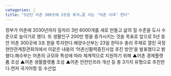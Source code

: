 ```yaml
---
categories: j
title: "5년간 어촌 300곳에 3조원 투자…잘 사는 ‘어촌 시대’ 연다"
---
```

정부가 어촌에 2030년까지 일자리 3만 6000개를 새로 만들고 삶의 질 수준을 도시 수준으로 높이기로 했다. 또 생활인구 200만 명을 증가시키는 것을 목표로 앞으로 5년 동안 어촌 300곳에 3조 원을 투자한다.해양수산부는 23일 한덕수 총리 주재로 열린 국정현안관계장관회의에서 이같은 내용의 ‘어촌신활력증진사업 추진 방안’을 발표했다고 밝혔다.해수부는 어촌의 규모와 특성에 따라 체계적으로 지원하기 위해 ▲어촌 경제플랫폼 조성 ▲어촌 생활플랫폼 조성 ▲어촌 안전인프라 개선 등 총 3가지 유형으로 추진한다.먼저 국가어항 등 수산업
